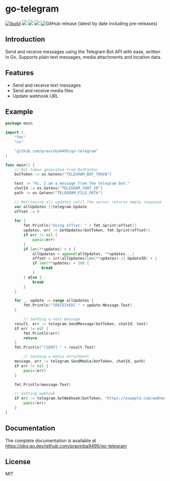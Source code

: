 # go-telegram
[![build](https://github.com/pravinba9495/go-telegram/actions/workflows/build.yml/badge.svg?branch=master)](https://github.com/pravinba9495/go-telegram/actions/workflows/build.yml) ![](https://img.shields.io/github/license/pravinba9495/go-telegram) ![](https://goreportcard.com/badge/github.com/pravinba9495/go-telegram) ![](https://godoc.org/github.com/pravinba9495/go-telegram?status.svg) ![GitHub release (latest by date including pre-releases)](https://img.shields.io/github/v/release/pravinba9495/go-telegram?include_prereleases)

## Introduction
Send and receive messages using the Telegram Bot API with ease, written in Go. Supports plain text messages, media attachments and location data.

## Features
- Send and receive text messages
- Send and receive media files
- Update webhook URL

## Example

```go
package main

import (
	"fmt"
	"os"

	"github.com/pravinba9495/go-telegram"
)

func main() {
	// Bot token generated from BotFather
	botToken := os.Getenv("TELEGRAM_BOT_TOKEN")

	text := "Hi, I am a message from the telegram bot."
	chatId := os.Getenv("TELEGRAM_CHAT_ID")
	path := os.Getenv("TELEGRAM_FILE_PATH")

	// Retrieving all updates until the server returns empty response
	var allUpdates []telegram.Update
	offset := 0
	
	for {
		fmt.Println("Using offset: " + fmt.Sprint(offset))
		updates, err := GetUpdates(botToken, fmt.Sprint(offset))
		if err != nil {
			panic(err)
		}
		if len(**updates) > 0 {
			allUpdates = append(allUpdates, **updates...)
			offset = int(allUpdates[len(**updates)-1].UpdateID) + 1
			if len(**updates) < 100 {
				break
			}
		} else {
			break
		}
	}

	for _, update := range allUpdates {
		fmt.Println("[RECEIVED] " + update.Message.Text)
	}

        // Sending a text message
	result, err := telegram.SendMessage(botToken, chatId, text)
	if err != nil {
		fmt.Println(err)
		return
	}
	fmt.Println("[SENT] " + result.Text)

        // Sending a media attachment
	message, err := telegram.SendMedia(botToken, chatId, path)
	if err != nil {
		panic(err)
	}

	fmt.Println(message.Text)

	// Setting webhook
	if err := telegram.SetWebhook(botToken, "https://example.com/webhook"); err != nil {
		panic(err)
	}
}

```

## Documentation
The complete documentation is available at https://pkg.go.dev/github.com/pravinba9495/go-telegram

## License
MIT
